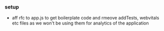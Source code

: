 ### setup
- aff rfc to app.js to get boilerplate code and rmeove addTests, webvitals etc files as we won't be using them for analytics of the application
